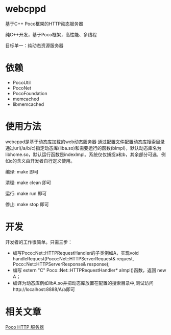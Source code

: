 # webcppd
基于C++ Poco框架的HTTP动态服务器

纯C++开发，基于Poco框架，高性能、多线程

目标单一：纯动态资源服务器

# 依赖
* PocoUtil 
* PocoNet 
* PocoFoundation
* memcached
* libmemcached

# 使用方法
webcppd是基于动态库加载的web动态服务器
通过配置文件配置动态库搜索目录
通过url(/a/b/c)指定动态库(liba.so)和需要运行的函数(bImpl)，默认动态库名为libhome.so，默认运行函数是indexImpl。系统仅仅捕捉a和b，其余部分可选，例如c的含义由开发者自行定义使用。

编译:
make
即可

清理:
make clean
即可

运行:
make run
即可

停止:
make stop
即可

# 开发
开发者的工作很简单。只需三步：

* 编写Poco::Net::HTTPRequestHandler的子类例如A，实现void handleRequest(Poco::Net::HTTPServerRequest& request, Poco::Net::HTTPServerResponse& response);
* 编写 extern "C" Poco::Net::HTTPRequestHandler* aImpl()函数，返回 new A；
* 编译为动态库例如libA.so并把动态库放置在配置的搜索目录中,测试访问http://localhost:8888/A/a即可

# 相关文章
[Poco HTTP 服务器](http://www.webcpp.net/blog/set/6.html)
